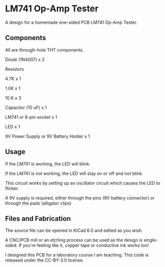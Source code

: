 # LM741 Op-Amp Tester

A design for a homemade one-sided PCB LM741 Op-Amp Tester.

## Components

All are through-hole THT components.

Diode (1N4007)   x 2

Resistors

  4.7K   x 1

  1.0K   x 1

  10.K   x 3

Capacitor (10 uF) x 1

LM741 or 8-pin socket x 1

LED x 1

9V Power Supply or 9V Battery Holder  x 1

## Usage

If the LM741 is working, the LED will blink.

If the LM741 is not working, the LED will stay on or off and not blink.


This circuit works by setting up an oscillator circuit which causes the 
LED to flicker.

A 9V supply is required, either through the pins (9V battery connector) or 
through the pads (alligator clips)

## Files and Fabrication

The source file can be opened in KiCad 6.0 and edited as you wish.

A CNC/PCB mill or an etching process can be used as the design is 
single-sided. If  you're feeling like it, copper tape or conductive ink 
works too! 


I designed this PCB for a laboratory course I am teaching.
This code is released under the CC-BY-3.0 license.
